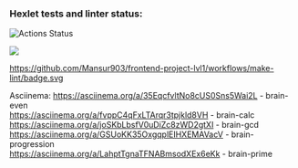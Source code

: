 ### Hexlet tests and linter status:
![Actions Status](/workflows/hexlet-check/badge.svg)

<a href="https://codeclimate.com/github/codeclimate/codeclimate/maintainability"><img src="https://api.codeclimate.com/v1/badges/a99a88d28ad37a79dbf6/maintainability" /></a>

https://github.com/Mansur903/frontend-project-lvl1/workflows/make-lint/badge.svg

Asciinema: https://asciinema.org/a/35EqcfvltNo8cUS0Sns5Wai2L - brain-even  
           https://asciinema.org/a/fvppC4qFxLTArqr3tpjkld8VH - brain-calc  
           https://asciinema.org/a/joSKbLbsfV0uDiZc8zWD2gtXI - brain-gcd  
           https://asciinema.org/a/GSUoKK35OxgqplEIHXEMAVacV - brain-progression  
           https://asciinema.org/a/LahptTgnaTFNABmsodXEx6eKk - brain-prime  
